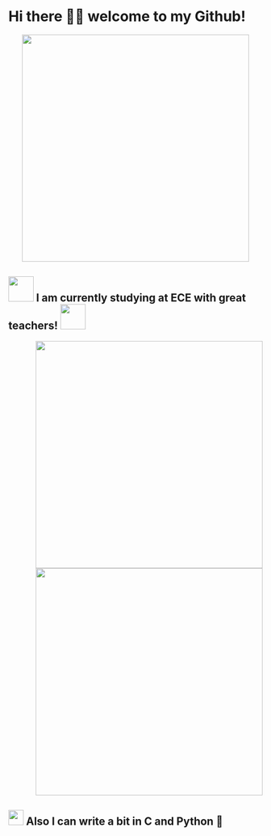 # Hi there 👋🏾 welcome to my Github! 

<p align="center">
  <img width="450" src="https://media.giphy.com/media/scZPhLqaVOM1qG4lT9/giphy.gif">
</p>


## <img width="50" src="https://media.giphy.com/media/U22HxRRRXQDHrRwxz7/giphy.gif"> I am currently studying at **ECE** with great teachers! <img width="50" src="https://media.giphy.com/media/LY7RTbrtVfuT01MenI/giphy.gif">

<p align="right">
  <img width="450" src="https://media.giphy.com/media/U9FoAjJnHqHTAX2tDM/giphy.gif">
  <img width="450" src="https://media.giphy.com/media/qlOso7alCUTiAX7aG5/giphy.gif">
</p>

## <img width="30" src="https://media.giphy.com/media/QACOVFrnxWgkkm9vAb/giphy.gif"> **Also** I can write a bit in C and Python 🐍  
